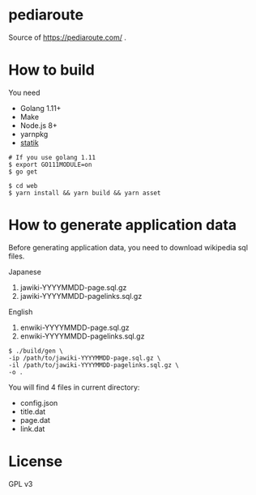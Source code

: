 pediaroute
====

Source of https://pediaroute.com/ .

# How to build

You need

- Golang 1.11+
- Make
- Node.js 8+
- yarnpkg
- [statik](https://github.com/rakyll/statik)

```console
# If you use golang 1.11
$ export GO111MODULE=on
$ go get

$ cd web
$ yarn install && yarn build && yarn asset
```

# How to generate application data

Before generating application data, you need to download wikipedia sql files.

Japanese

1. jawiki-YYYYMMDD-page.sql.gz
1. jawiki-YYYYMMDD-pagelinks.sql.gz

English

1. enwiki-YYYYMMDD-page.sql.gz
1. enwiki-YYYYMMDD-pagelinks.sql.gz

```console
$ ./build/gen \
-ip /path/to/jawiki-YYYYMMDD-page.sql.gz \
-il /path/to/jawiki-YYYYMMDD-pagelinks.sql.gz \
-o .
```

You will find 4 files in current directory:

- config.json
- title.dat
- page.dat
- link.dat

# License

GPL v3
